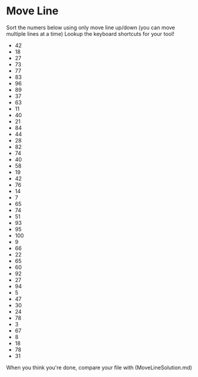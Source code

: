 ﻿# Move Line
Sort the numers below using only move line up/down (you can move multiple lines at a time)
Lookup the keyboard shortcuts for your tool!

* 42
* 18
* 27
* 73
* 77
* 83
* 96
* 89
* 37
* 63
* 11
* 40
* 21
* 84
* 44
* 28
* 82
* 74
* 40
* 58
* 19
* 42
* 76
* 14
* 7
* 65
* 74
* 51
* 93
* 95
* 100
* 9
* 66
* 22
* 65
* 60
* 92
* 27
* 94
* 5
* 47
* 30
* 24
* 78
* 3
* 67
* 8
* 18
* 78
* 31

When you think you're done, compare your file with (MoveLineSolution.md)